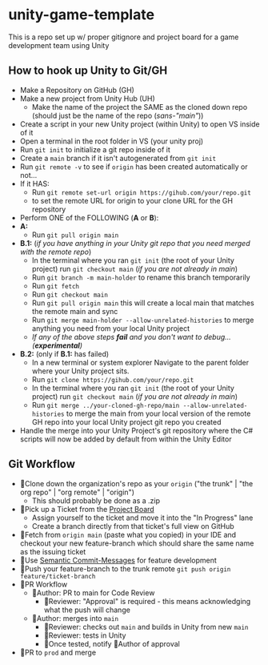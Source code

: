 # unity-game-template
This is a repo set up w/ proper gitignore and project board for a game development team using Unity

## How to hook up Unity to Git/GH
- Make a Repository on GitHub (GH)
- Make a new project from Unity Hub (UH)
	- Make the name of the project the SAME as the cloned down repo (should just be the name of the repo (_sans-"main"_))
- Create a script in your new Unity project (within Unity) to open VS inside of it
- Open a terminal in the root folder in VS (your unity proj)
- Run `git init` to initialize a git repo inside of it
- Create a `main` branch if it isn't autogenerated from `git init`
- Run `git remote -v` to see if `origin` has been created automatically or not...
- If it HAS:
	- Run `git remote set-url origin https://gihub.com/your/repo.git`
	- to set the remote URL for origin to your clone URL for the GH repository
- Perform ONE of the FOLLOWING (**A** or **B**):
- **A:**
	- Run `git pull origin main` 
- **B.1:** (_if you have anything in your Unity git repo that you need merged with the remote repo_)
	- In the terminal where you ran `git init` (the root of your Unity project) run `git checkout main` (_if you are not already in main_)
	- Run `git branch -m main-holder` to rename this branch temporarily
	- Run `git fetch`
	- Run `git checkout main`
	- Run `git pull origin main` this will create a local main that matches the remote main and sync
	- Run `git merge main-holder --allow-unrelated-histories` to merge anything you need from your local Unity project
	- _If any of the above steps **fail** and you don't want to debug... (**experimental**)_ 
- **B.2:** (only if **B.1:** has failed)
	- In a new terminal or system explorer Navigate to the parent folder where your Unity project sits.
	- Run `git clone https://gihub.com/your/repo.git`
	- In the terminal where you ran `git init` (the root of your Unity project) run `git checkout main` (_if you are not already in main_)
	- Run `git merge ../your-cloned-gh-repo/main --allow-unrelated-histories` to merge the main from your local version of the remote GH repo into your local Unity project git repo you created
- Handle the merge into your Unity Project's git repository where the C# scripts will now be added by default from within the Unity Editor

## Git Workflow
- 📌Clone down the organization's repo as your `origin` ("the trunk" | "the org repo" | "org remote" | "origin")
  - This should probably be done as a .zip
- 📌Pick up a Ticket from the [Project Board](https://github.com/orgs/<org-name/projects/1/views/1)
  - Assign yourself to the ticket and move it into the "In Progress" lane
  - Create a branch directly from that ticket's full view on GitHub
- 📌Fetch from `origin main` (paste what you copied) in your IDE and checkout your new feature-branch which should share the same name as the issuing ticket
- 📌Use [Semantic Commit-Messages](https://gist.github.com/joshbuchea/6f47e86d2510bce28f8e7f42ae84c716) for feature development
- 📌Push your feature-branch to the trunk remote `git push origin feature/ticket-branch`
- 📌PR Workflow
  - 📝Author: PR to main for Code Review
    - 🔎Reviewer: "Approval" is required - this means acknowledging what the push will change
  - 📝Author: merges into `main`
    - 🔎Reviewer: checks out `main` and builds in Unity from new `main`
    - 🔎Reviewer: tests in Unity
    - 📌Once tested, notify 📝Author of approval
- 🎇PR to `prod` and merge


